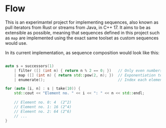 # Flow

This is an experimantel project for implementing sequences, also known as pull iterators from Rust or streams from Java, in C++ 17.
It aims to be as extensible as possible, meaning that sequences defined in this project such as `map` are implemented using the exact same toolset as custom sequences would use.

In its current implementation, as sequence composition would look like this:

```c++

auto s = successors(1)
    | filter ([] (int n) { return n % 2 == 0; })   // Only even numbers.
    | map ([] (int n) { return std::pow(2, n); })  // Exponentiation to base 2.
    | enumerate();                                 // Index each element.

for (auto [i, n] : s | take(10)) {
    std::cout << "Element no. " << i << ": " << n << std::endl;
    
    // Element no. 0: 4  (2^2)
    // Element no. 1: 16 (2^4)
    // Element no. 2: 64 (2^6)
    // ...
}

```

